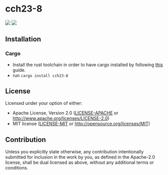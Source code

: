 # cch23-8
![](https://img.shields.io/badge/made_by_cryptograthor-black?style=flat&logo=undertale&logoColor=hotpink)
![](https://github.com/thor314/cch23-8/actions/workflows/ci.yml/badge.svg)
<!-- [![crates.io](https://img.shields.io/crates/v/cch23-8.svg)](https://crates.io/crates/cch23-8) -->
<!-- [![Documentation](https://docs.rs/cch23-8/badge.svg)](https://docs.rs/cch23-8) -->
## Installation
### Cargo
- Install the rust toolchain in order to have cargo installed by following [this](https://www.rust-lang.org/tools/install) guide.
- run `cargo install cch23-8`
## License
Licensed under your option of either:
- Apache License, Version 2.0 ([LICENSE-APACHE](LICENSE-APACHE) or http://www.apache.org/licenses/LICENSE-2.0)
- MIT license ([LICENSE-MIT](LICENSE-MIT) or http://opensource.org/licenses/MIT)

## Contribution
Unless you explicitly state otherwise, any contribution intentionally submitted
for inclusion in the work by you, as defined in the Apache-2.0 license, shall be
dual licensed as above, without any additional terms or conditions.

